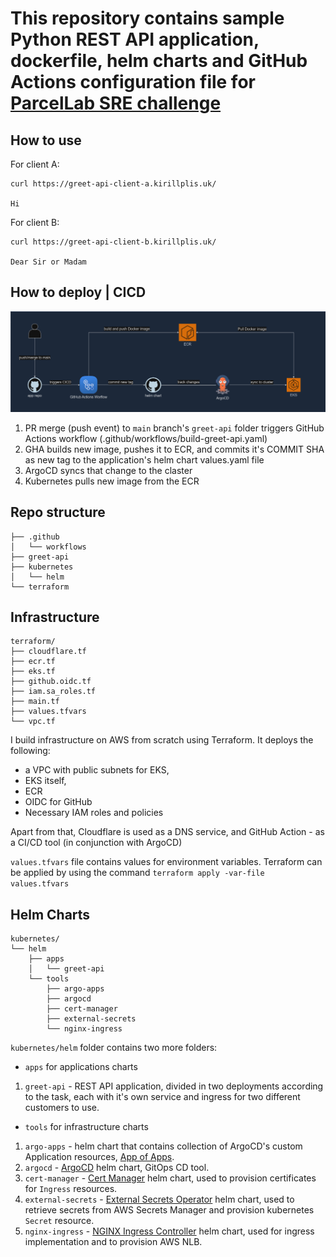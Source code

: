 # This repository contains sample Python REST API application, dockerfile, helm charts and GitHub Actions configuration file for [ParcelLab SRE challenge](https://github.com/parcelLab/challenge-site-reliability-engineer)

## How to use
For client A:
```
curl https://greet-api-client-a.kirillplis.uk/

Hi
```
For client B:
```
curl https://greet-api-client-b.kirillplis.uk/

Dear Sir or Madam
```

## How to deploy | CICD
![alt text](cicd.png)
1. PR merge (push event) to `main` branch's `greet-api` folder triggers GitHub Actions workflow (.github/workflows/build-greet-api.yaml)
2. GHA builds new image, pushes it to ECR, and commits it's COMMIT SHA as new tag to the application's helm chart values.yaml file
3. ArgoCD syncs that change to the claster
4. Kubernetes pulls new image from the ECR

## Repo structure
```
├── .github
│   └── workflows
├── greet-api
├── kubernetes
│   └── helm
└── terraform
```

## Infrastructure
```
terraform/
├── cloudflare.tf
├── ecr.tf
├── eks.tf
├── github.oidc.tf
├── iam.sa_roles.tf
├── main.tf
├── values.tfvars
└── vpc.tf
```
I build infrastructure on AWS from scratch using Terraform. It deploys the following:
* a VPC with public subnets for EKS, 
* EKS itself,
* ECR
* OIDC for GitHub
* Necessary IAM roles and policies

Apart from that, Cloudflare is used as a DNS service, and GitHub Action - as a CI/CD tool (in conjunction with ArgoCD)

`values.tfvars` file contains values for environment variables.
Terraform can be applied by using the command `terraform apply -var-file values.tfvars`

## Helm Charts
```
kubernetes/
└── helm
    ├── apps
    │   └── greet-api
    └── tools
        ├── argo-apps
        ├── argocd
        ├── cert-manager
        ├── external-secrets
        └── nginx-ingress
```
`kubernetes/helm` folder contains two more folders:
* `apps` for applications charts
1. `greet-api` - REST API application, divided in two deployments according to the task, each with it's own service and ingress for two different customers to use.
* `tools` for infrastructure charts
1. `argo-apps` - helm chart that contains collection of ArgoCD's custom Application resources, [App of Apps](https://argo-cd.readthedocs.io/en/stable/operator-manual/cluster-bootstrapping/).
2. `argocd` - [ArgoCD](https://argo-cd.readthedocs.io/en/stable/) helm chart, GitOps CD tool.
3. `cert-manager` - [Cert Manager](https://cert-manager.io/) helm chart, used to provision certificates for `Ingress` resources.
4. `external-secrets` - [External Secrets Operator](https://external-secrets.io/latest/) helm chart, used to retrieve secrets from AWS Secrets Manager and provision kubernetes `Secret` resource.
5. `nginx-ingress` - [NGINX Ingress Controller](https://docs.nginx.com/nginx-ingress-controller/) helm chart, used for ingress implementation and to provision AWS NLB.
